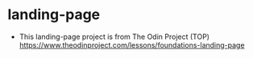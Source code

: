 # landing-page
- This landing-page project is from The Odin Project (TOP)
https://www.theodinproject.com/lessons/foundations-landing-page